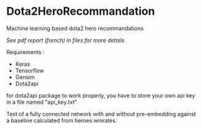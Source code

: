 # Dota2HeroRecommandation

Machine learning based dota2 hero recommandations

*See pdf report (french) in files for more details*

Requirements :
 - Keras
 - Tensorflow
 - Gensim
 - Dota2api

for dota2api package to work properly, you have to store your own api key in a file named "api_key.txt"

Test of a fully connected network with and without pre-embedding against a baseline calculated from heroes winrates.
